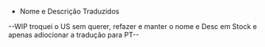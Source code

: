 - Nome e Descrição Traduzidos

--WIP troquei o US sem querer, refazer e manter o nome e Desc em Stock e apenas adiocionar a tradução para PT--